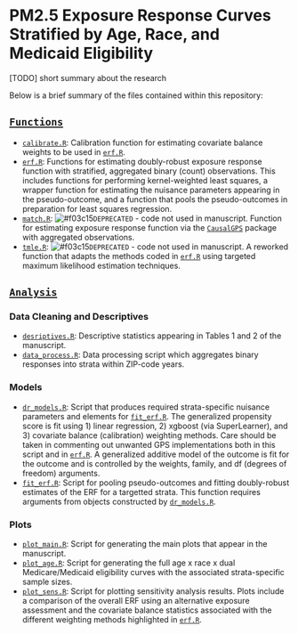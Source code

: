 PM2.5 Exposure Response Curves Stratified by Age, Race, and Medicaid Eligibility
================================================================================

[TODO] short summary about the research

Below is a brief summary of the files contained within this repository: 

## [`Functions`](https://github.com/kevjosey/erc-strata/tree/main/R)

- [`calibrate.R`](https://github.com/kevjosey/erc-strata/tree/main/R/calibrate.R): Calibration function for estimating covariate balance weights to be used in [`erf.R`](https://github.com/kevjosey//erc-strata/tree/main/R/erf.R).
- [`erf.R`](https://github.com/kevjosey//erc-strata/tree/main/R/erf.R): Functions for estimating doubly-robust exposure response function with stratified, aggregated binary (count) observations. This includes functions for performing kernel-weighted least squares, a wrapper function for estimating the nuisance parameters appearing in the pseudo-outcome, and a function that pools the pseudo-outcomes in preparation for least squares regression.
- [`match.R`](https://github.com/kevjosey//erc-strata/tree/main/R/match.R): ![#f03c15](https://via.placeholder.com/15/f03c15/f03c15.png)`DEPRECATED` - code not used in manuscript. Function for estimating exposure response function via the [`CausalGPS`](https://github.com/NSAPH-Software/CausalGPS) package with aggregated observations.
- [`tmle.R`](https://github.com/kevjosey//erc-strata/tree/main/R/tmle.R): ![#f03c15](https://via.placeholder.com/15/f03c15/f03c15.png)`DEPRECATED` - code not used in manuscript. A reworked function that adapts the methods coded in [`erf.R`](https://github.com/kevjosey//erc-strata/tree/main/R/erf.R) using targeted maximum likelihood estimation techniques. 

## [`Analysis`](https://github.com/kevjosey/erc-strata/tree/main/Analysis)

### Data Cleaning and Descriptives

- [`desriptives.R`](https://github.com/kevjosey//erc-strata/tree/main/Analysis/descriptives.R): Descriptive statistics appearing in Tables 1 and 2 of the manuscript.
- [`data_process.R`](https://github.com/kevjosey//erc-strata/tree/main/Analysis/data_process.R): Data processing script which aggregates binary responses into strata within ZIP-code years.

### Models

- [`dr_models.R`](https://github.com/kevjosey//erc-strata/tree/main/Analysis/dr_models.R): Script that produces required strata-specific nuisance parameters and elements for [`fit_erf.R`](https://github.com/kevjosey//erc-strata/tree/main/Analysis/fit_erf.R). The generalized propensity score is fit using 1) linear regression, 2) xgboost (via SuperLearner), and 3) covariate balance (calibration) weighting methods. Care should be taken in commenting out unwanted GPS implementations both in this script and in [`erf.R`](https://github.com/kevjosey//erc-strata/tree/main/R/erf.R). A generalized additive model of the outcome is fit for the outcome and is controlled by the weights, family, and df (degrees of freedom) arguments.
- [`fit_erf.R`](https://github.com/kevjosey//erc-strata/tree/main/Analysis/fit_erf.R): Script for pooling pseudo-outcomes and fitting doubly-robust estimates of the ERF for a targetted strata. This function requires arguments from objects constructed by [`dr_models.R`](https://github.com/kevjosey//erc-strata/tree/main/Analysis/dr_models.R).

### Plots

- [`plot_main.R`](https://github.com/kevjosey//erc-strata/tree/main/Analysis/Plot/plot_main.R): Script for generating the main plots that appear in the manuscript.
- [`plot_age.R`](https://github.com/kevjosey//erc-strata/tree/main/Analysis/Plot/plot_age.R): Script for generating the full age x race x dual Medicare/Medicaid eligibility curves with the associated strata-specific sample sizes.
- [`plot_sens.R`](https://github.com/kevjosey//erc-strata/tree/main/Analysis/Plot/plot_sens.R): Script for plotting sensitivity analysis results. Plots include a comparison of the overall ERF using an alternative exposure assessment and the covariate balance statistics associated with the different weighting methods highlighted in [`erf.R`](https://github.com/kevjosey//erc-strata/tree/main/R/erf.R).
